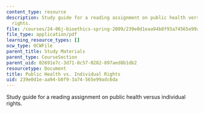 ```yaml
---
content_type: resource
description: Study guide for a reading assignment on public health versus individual
  rights.
file: /courses/24-06j-bioethics-spring-2009/239e0d1eaa94b8f93a74565e99adc6da_MIT24_06Js09_study23.pdf
file_type: application/pdf
learning_resource_types: []
ocw_type: OCWFile
parent_title: Study Materials
parent_type: CourseSection
parent_uid: 02691e7c-3d71-8c57-0282-897aed8b1db2
resourcetype: Document
title: Public Health vs. Individual Rights
uid: 239e0d1e-aa94-b8f9-3a74-565e99adc6da
---
```

Study guide for a reading assignment on public health versus individual rights.

